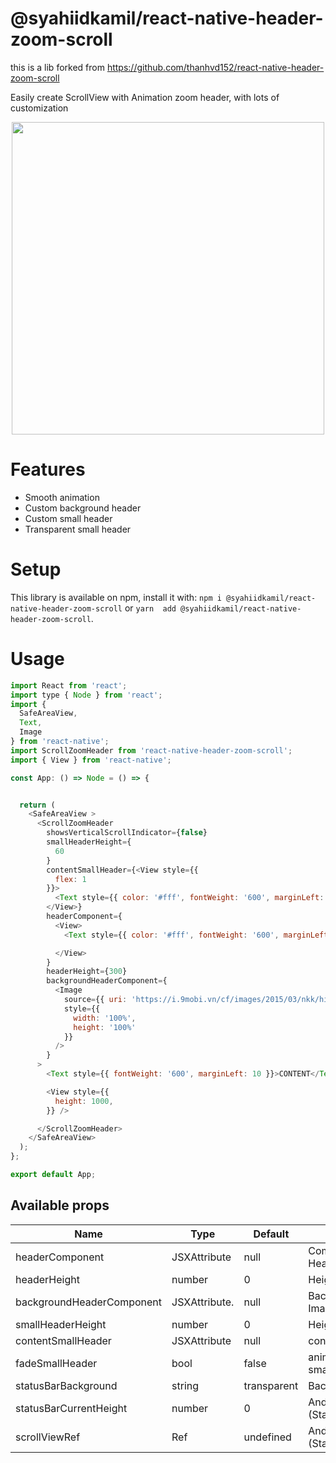 # @syahiidkamil/react-native-header-zoom-scroll

this is a lib forked from https://github.com/thanhvd152/react-native-header-zoom-scroll

Easily create ScrollView with Animation zoom header, with lots of customization



<p align="center">
<img src="https://github.com/thanhvd152/react-native-header-zoom-scroll/blob/main/demo/demo.gif?raw=true" height="500" />
</p>

# Features
* Smooth animation
* Custom background header
* Custom small header
* Transparent small header

# Setup


This library is available on npm, install it with: `npm i @syahiidkamil/react-native-header-zoom-scroll` or `yarn  add @syahiidkamil/react-native-header-zoom-scroll`.

# Usage

```javascript
import React from 'react';
import type { Node } from 'react';
import {
  SafeAreaView,
  Text,
  Image
} from 'react-native';
import ScrollZoomHeader from 'react-native-header-zoom-scroll';
import { View } from 'react-native';

const App: () => Node = () => {


  return (
    <SafeAreaView >
      <ScrollZoomHeader
        showsVerticalScrollIndicator={false}
        smallHeaderHeight={
          60
        }
        contentSmallHeader={<View style={{
          flex: 1
        }}>
          <Text style={{ color: '#fff', fontWeight: '600', marginLeft: 10 }}>CUSTOM SMALL HEADER</Text>
        </View>}
        headerComponent={
          <View>
            <Text style={{ color: '#fff', fontWeight: '600', marginLeft: 10 }}>CUSTOM  HEADER COMPONENT</Text>

          </View>
        }
        headerHeight={300}
        backgroundHeaderComponent={
          <Image
            source={{ uri: 'https://i.9mobi.vn/cf/images/2015/03/nkk/hinh-dep-12.jpg' }}
            style={{
              width: '100%',
              height: '100%'
            }}
          />
        }
      >
        <Text style={{ fontWeight: '600', marginLeft: 10 }}>CONTENT</Text>

        <View style={{
          height: 1000,
        }} />

      </ScrollZoomHeader>
    </SafeAreaView>
  );
};

export default App;

```

## Available props

| Name                           | Type             | Default                        | Description                                                                                               |
| ------------------------------ | ---------------- | ------------------------------ | --------------------------------------------------------------------------------------------------------- |
| headerComponent                | JSXAttribute     |  null                          | Component inside Header                                                                                   |
| headerHeight                  | number            | 0                              | Height of big header                                                                                      |
| backgroundHeaderComponent     | JSXAttribute.     | null                           | Background of header Image,View ...                                                                       | 
| smallHeaderHeight             | number            | 0                              | Height of small header                                                                                    |
| contentSmallHeader            | JSXAttribute      | null                           | content of small header                                                                                   |
| fadeSmallHeader               | bool              | false                          | animation fade smallHeader when scroll                                                                    |
| statusBarBackground           | string            | transparent                    | Background statusbar                                                                                      |
| statusBarCurrentHeight           | number            | 0                    | Android status bar height (StatusBar.currentHeight)                                                                                      |
| scrollViewRef           | Ref<ScrollView>            | undefined                    | Android status bar height (StatusBar.currentHeight)
                                
                                


